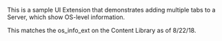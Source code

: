 This is a sample UI Extension that demonstrates adding multiple tabs to a
Server, which show OS-level information.

This matches the os_info_ext on the Content Library as of 8/22/18.
